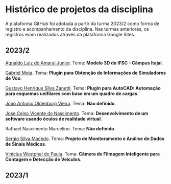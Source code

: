 # Histórico de projetos da disciplina
A plataforma GitHub foi adotada a partir da turma 2023/2 como forma de registro e acompanhamento da disciplina. Nas turmas anteriores, os registros eram realizados através da plataforma Google Sites.

## 2023/2
[Agnaldo Luiz do Amaral Junior](https://github.com/amaraljr/PI3). Tema: **Modelo 3D do IFSC - Câmpus Itajaí**. 

[Gabriel Mota](https://github.com/GMotaG/ProjetoIntegradorIII). Tema: **Plugin para Obtenção de Informações de Simuladores de Voo**. 

[Gustavo Henrique Silva Zanetti](https://github.com/gustavohsz/PI3-AutoCAD). Tema: **Plugin para AutoCAD: Automação para esquemas unifilares com base em um quadro de cargas**. 

[Joao Antonio Oldenburg Vieira](https://github.com/joaoOldenburg/PI_3_RL_IFSC). Tema: **Não definido**. 

[Jose Celso Vicente do Nascimento](https://github.com/JoseVicente2018/PI-III-JOSE-CELSO). Tema: **Desenvolvimento de um software usando óculos de realidade virtual**. 

Rafhael Nascimento Marcelino. Tema: **Não definido**. 

[Sergio Silva Macedo](https://github.com/SergioMacedo15/ProjetoIntegrador). Tema: **Projeto de Monitoramento e Análise de Dados de Sinais Médicos**. 

[Vinicius Westphal de Paula](https://github.com/viniwestphal/PI3). Tema: **Câmera de Filmagem Inteligente para Contagem e Detecção de Veículos**. 

## 2023/1
